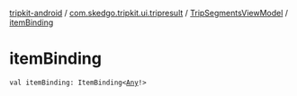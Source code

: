 [tripkit-android](../../index.md) / [com.skedgo.tripkit.ui.tripresult](../index.md) / [TripSegmentsViewModel](index.md) / [itemBinding](./item-binding.md)

# itemBinding

`val itemBinding: ItemBinding<`[`Any`](https://kotlinlang.org/api/latest/jvm/stdlib/kotlin/-any/index.html)`!>`